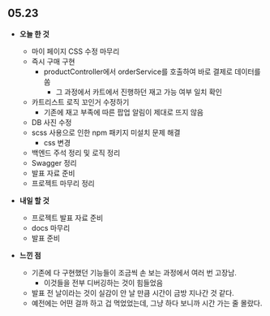 ## 05.23

- **오늘 한 것**
  - 마이 페이지 CSS 수정 마무리
  - 즉시 구매 구현
    - productController에서 orderService를 호출하여 바로 결제로 데이터를 쏨
      - 그 과정에서 카트에서 진행하던 재고 가능 여부 일치 확인
  - 카트리스트 로직 꼬인거 수정하기
    - 기존에 재고 부족에 따른 팝업 알림이 제대로 뜨지 않음
  - DB 사진 수정
  - scss 사용으로 인한 npm 패키지 미설치 문제 해결
    - css 변경
  - 백엔드 주석 정리 및 로직 정리
  - Swagger 정리
  - 발표 자료 준비
  - 프로젝트 마무리 정리

- **내일 할 것**
  - 프로젝트 발표 자료 준비
  - docs 마무리
  - 발표 준비

- **느낀 점**
  - 기존에 다 구현했던 기능들이 조금씩 손 보는 과정에서 여러 번 고장남.
    - 이것들을 전부 디버깅하는 것이 힘들었음
  - 발표 전 날이라는 것이 실감이 안 날 만큼 시간이 금방 지나간 것 같다.
  - 예전에는 어떤 걸까 하고 겁 먹었었는데, 그냥 하다 보니까 시간 가는 줄 몰랐다.